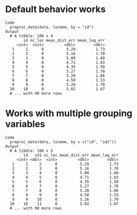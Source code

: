 # Default behavior works

    Code
      preproc_data(data, locmem, by = "id")
    Output
      # A tibble: 100 x 4
            id nc_loc mean_dist_err mean_log_err
         <int>  <int>         <dbl>        <dbl>
       1     1      0          5.29         1.73
       2     2      0          5.16         1.70
       3     3      0          5.00         1.68
       4     4      0          4.71         1.63
       5     5      0          4.35         1.50
       6     6      0          5.27         1.70
       7     7      0          5.20         1.66
       8     8      0          4.50         1.53
       9     9      0          5.26         1.70
      10    10      0          5.02         1.67
      # ... with 90 more rows

# Works with multiple grouping variables

    Code
      preproc_data(data, locmem, by = c("id", "id1"))
    Output
      # A tibble: 100 x 5
            id   id1 nc_loc mean_dist_err mean_log_err
         <int> <dbl>  <int>         <dbl>        <dbl>
       1     1     2      0          5.29         1.73
       2     2     3      0          5.16         1.70
       3     3     4      0          5.00         1.68
       4     4     5      0          4.71         1.63
       5     5     6      0          4.35         1.50
       6     6     7      0          5.27         1.70
       7     7     8      0          5.20         1.66
       8     8     9      0          4.50         1.53
       9     9    10      0          5.26         1.70
      10    10    11      0          5.02         1.67
      # ... with 90 more rows


